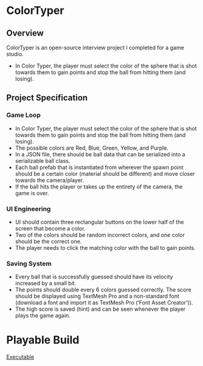 # ColorTyper
## Overview
ColorTyper is an open-source interview project I completed for a game studio. 
- In Color Typer, the player must select the color of the sphere that is shot towards them to gain points and stop the ball from hitting them (and losing).

## Project Specification
### Game Loop
- In Color Typer, the player must select the color of the sphere that is shot towards them to gain points and stop the ball from hitting them (and losing). 
- The possible colors are Red, Blue, Green, Yellow, and Purple. 
- In a JSON file, there should be ball data that can be serialized into a serializable ball class. 
- Each ball prefab that is instantiated from wherever the spawn point should be a certain color (material should be different) and move closer towards the camera/player. 
- If the ball hits the player or takes up the entirety of the camera, the game is over.
### UI Engineering
- UI should contain three rectangular buttons on the lower half of the screen that become a color. 
- Two of the colors should be random incorrect colors, and one color should be the correct one. 
- The player needs to click the matching color with the ball to gain points.
### Saving System
- Every ball that is successfully guessed should have its velocity increased by a small bit.
- The points should double every 6 colors guessed correctly. The score should be displayed using TextMesh Pro and a non-standard font (download a font and import it as TextMesh Pro (‘Font Asset Creator’)).
- The high score is saved (hint) and can be seen whenever the player plays the game again.

# Playable Build
[Executable](https://drive.google.com/drive/folders/1Ro2Bw0EAKtR_sZGa7V5z0GG9BkU_XaHO?usp=sharing)
